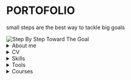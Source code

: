 # PORTOFOLIO
small steps are the best way to tackle big goals

<picture>
 <img alt="Step By Step Toward The Goal"  src="https://i.postimg.cc/dVdnF4s2/Screenshot-1.png">
</picture>


<details>
<summary>About me</summary>

YOUR TABLEasdasdasdasd

</details>

<details>
<summary>CV</summary>

YOUR TABLEasdasdasdasd

</details>

<details>
<summary>Skills</summary>

YOUR TABLEasdasdasdasd

</details>

<details>
<summary>Tools</summary>

YOUR TABLEasdasdasdasd

</details>

<details>
<summary>Courses</summary>

YOUR TABLEasdasdasdasd

</details>
